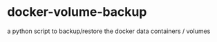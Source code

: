 docker-volume-backup
====================

a python script to backup/restore the docker data containers / volumes
